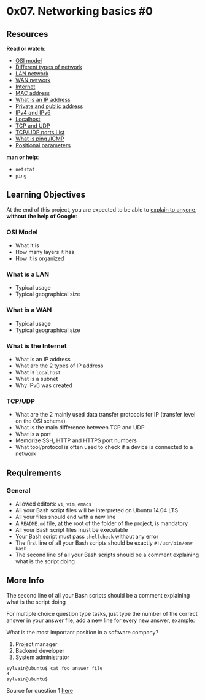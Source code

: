 <h1 class="gap">0x07. Networking basics #0</h1>
<div class="gap" id="project-description">
  <h2>Resources</h2>

<p><strong>Read or watch</strong>:</p>

<ul>
<li><a href="/rltoken/ERGikvYsVP3sa9ZdlAAV4w" title="OSI model" target="_blank">OSI model</a> </li>
<li><a href="/rltoken/H2peG3mV1MDDEK9c9FpGjA" title="Different types of network" target="_blank">Different types of network</a> </li>
<li><a href="/rltoken/GLVy5U4Ja4c2BnKYDPwT5Q" title="LAN network" target="_blank">LAN network</a> </li>
<li><a href="/rltoken/IghQOBbQi3Y-H82l3s9ERg" title="WAN network" target="_blank">WAN network</a> </li>
<li><a href="/rltoken/osfQ04v-6oWuX4LdcpMYfQ" title="Internet" target="_blank">Internet</a> </li>
<li><a href="/rltoken/DjY02-vo10kphmiYSa2Msg" title="MAC address" target="_blank">MAC address</a> </li>
<li><a href="/rltoken/_pRm6TVS3zWV_cKg51Gn4Q" title="What is an IP address" target="_blank">What is an IP address</a> </li>
<li><a href="/rltoken/Tj1tSxadTHv8kS9Q7lzTpQ" title="Private and public address" target="_blank">Private and public address</a> </li>
<li><a href="/rltoken/dhF14mh64BX6hULm9XPstg" title="IPv4 and IPv6" target="_blank">IPv4 and IPv6</a> </li>
<li><a href="/rltoken/uqDHdS73W-CJQakM8vERtQ" title="Localhost" target="_blank">Localhost</a> </li>
<li><a href="/rltoken/nOeDjXQrw-N8eFmTBiuzqw" title="TCP and UDP" target="_blank">TCP and UDP</a> </li>
<li><a href="/rltoken/gfKJyK0ztzhyNO0SIvVibQ" title="TCP/UDP ports List" target="_blank">TCP/UDP ports List</a> </li>
<li><a href="/rltoken/OPrB4crHtTLwUynA5YjVNw" title="What is ping /ICMP" target="_blank">What is ping /ICMP</a> </li>
<li><a href="/rltoken/yN_ZinFzBaLXuJhOhKiMfw" title="Positional parameters" target="_blank">Positional parameters</a> </li>
</ul>

<p><strong>man or help</strong>:</p>

<ul>
<li><code>netstat</code></li>
<li><code>ping</code></li>
</ul>

<h2>Learning Objectives</h2>

<p>At the end of this project, you are expected to be able to <a href="/rltoken/Qg5cBYkgDZHrBhLh75z9Xw" title="explain to anyone" target="_blank">explain to anyone</a>, <strong>without the help of Google</strong>:</p>

<h3>OSI Model</h3>

<ul>
<li>What it is</li>
<li>How many layers it has</li>
<li>How it is organized</li>
</ul>

<h3>What is a LAN</h3>

<ul>
<li>Typical usage</li>
<li>Typical geographical size</li>
</ul>

<h3>What is a WAN</h3>

<ul>
<li>Typical usage</li>
<li>Typical geographical size</li>
</ul>

<h3>What is the Internet</h3>

<ul>
<li>What is an IP address</li>
<li>What are the 2 types of IP address</li>
<li>What is <code>localhost</code></li>
<li>What is a subnet</li>
<li>Why IPv6 was created</li>
</ul>

<h3>TCP/UDP</h3>

<ul>
<li>What are the 2 mainly used data transfer protocols for IP (transfer level on the OSI schema)</li>
<li>What is the main difference between TCP and UDP</li>
<li>What is a port</li>
<li>Memorize SSH, HTTP and HTTPS port numbers</li>
<li>What tool/protocol is often used to check if a device is connected to a network</li>
</ul>

<h2>Requirements</h2>

<h3>General</h3>

<ul>
<li>Allowed editors: <code>vi</code>, <code>vim</code>, <code>emacs</code></li>
<li>All your Bash script files will be interpreted on Ubuntu 14.04 LTS</li>
<li>All your files should end with a new line</li>
<li>A <code>README.md</code> file, at the root of the folder of the project, is mandatory</li>
<li>All your Bash script files must be executable</li>
<li>Your Bash script must pass <code>shellcheck</code> without any error</li>
<li>The first line of all your Bash scripts should be exactly <code>#!/usr/bin/env bash</code></li>
<li>The second line of all your Bash scripts should be a comment explaining what is the script doing</li>
</ul>

<h2>More Info</h2>

<p>The second line of all your Bash scripts should be a comment explaining what is the script doing</p>

<p>For multiple choice question type tasks, just type the number of the correct answer in your answer file, add a new line for every new answer, example:</p>

<p>What is the most important position in a software company?</p>

<ol>
<li>Project manager</li>
<li>Backend developer</li>
<li>System administrator</li>
</ol>

<pre><code>sylvain@ubuntu$ cat foo_answer_file
3
sylvain@ubuntu$
</code></pre>

<p>Source for question 1 <a href="/rltoken/vQJ6bK8D0vme22Xst44Mqg" title="here" target="_blank">here</a></p>

</div>